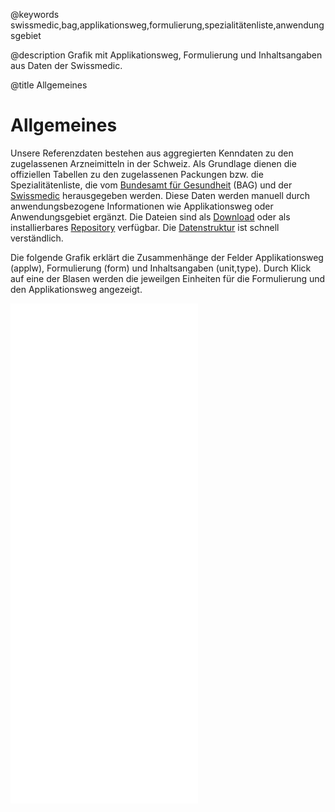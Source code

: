 @keywords
swissmedic,bag,applikationsweg,formulierung,spezialitätenliste,anwendungsgebiet

@description
Grafik mit Applikationsweg, Formulierung und Inhaltsangaben aus Daten der Swissmedic.

@title
Allgemeines

# Allgemeines

Unsere Referenzdaten bestehen aus aggregierten Kenndaten zu den zugelassenen
Arzneimitteln in der Schweiz. Als Grundlage dienen die offiziellen Tabellen
zu den zugelassenen Packungen bzw. die Spezialitätenliste, die vom
[Bundesamt für Gesundheit](https://www.bag.admin.ch)
(BAG) und der
[Swissmedic](https://www.swissmedic.ch) herausgegeben werden. Diese Daten
werden manuell durch anwendungsbezogene Informationen wie Applikationsweg
oder Anwendungsgebiet ergänzt. Die Dateien sind als
[Download](/datensatz/docs/starten/#/download/)
oder als installierbares
[Repository](/datensatz/docs/starten/#/repository/)
verfügbar. Die
[Datenstruktur](/datensatz/docs/starten/#/datenstruktur)
ist schnell verständlich.

Die folgende Grafik erklärt die Zusammenhänge der Felder Applikationsweg (applw), Formulierung
(form) und Inhaltsangaben (unit,type). Durch Klick auf eine der Blasen werden die
jeweilgen Einheiten für die Formulierung und den Applikationsweg angezeigt.


<iframe src="/datensatz/docs/bubble.html" frameborder="0" allowfullscreen="true" style='height: 800px;'> </iframe>
